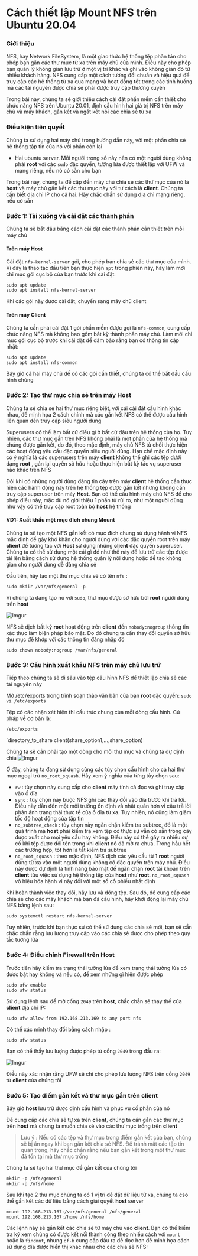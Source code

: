 # Cách thiết lập Mount NFS trên Ubuntu 20.04

### Giới thiệu
NFS, hay Network FileSystem, là một giao thức hệ thống tệp phân tán cho phép bạn gắn các thư mục từ xa trên máy chủ của mình. Điều này cho phép bạn quản lý không gian lưu trữ ở một vị trí khác và ghi vào không gian đó từ nhiều khách hàng. NFS cung cấp một cách tương đối chuẩn và hiệu quả để truy cập các hệ thống từ xa qua mạng và hoạt động tốt trong các tình huống mà các tài nguyên được chia sẻ phải được truy cập thường xuyên

Trong bài này, chúng ta sẽ giới thiệu cách cài đặt phần mềm cần thiết cho chức năng NFS trên Ubuntu 20.01, định cấu hình hai giá trị NFS trên máy chủ và máy khách, gắn kết và ngắt kết nối các chia sẻ từ xa

### Điều kiện tiên quyết
Chúng ta sử dụng hai máy chủ trong hướng dẫn này, với một phần chia sẻ hệ thống tập tin của nó với phần còn lại

 * Hai ubuntu server. Mỗi người trong số này nên có một người dùng không phải **root** với các `sudo` đặc quyền, tường lửa được thiết lập với UFW và mạng riêng, nếu nó có sẵn cho bạn

Trong bài này, chúng ta đề cập đến máy chủ chia sẻ các thư mục của nó là **host** và máy chủ gắn kết các thư mục này với tư cách là **client**. Chúng ta cần biết địa chỉ IP cho cả hai. Hãy chắc chắn sử dụng địa chỉ mạng riêng, nếu có sẵn

### Bước 1: Tải xuống và cài đặt các thành phần
Chúng ta sẽ bắt đầu bằng cách cài đặt các thành phần cần thiết trên mỗi máy chủ

#### Trên máy Host
Cài đặt `nfs-kernel-server` gói, cho phép bạn chia sẻ các thư mục của mình. Vì đây là thao tác đầu tiên bạn thực hiện `apt` trong phiên này, hãy làm mới chỉ mục gói cục bộ của bạn trước khi cài đặt:
```
sudo apt update
sudo apt install nfs-kernel-server
```

Khi các gói này được cài đặt, chuyển sang máy chủ client

#### Trên máy Client
Chúng ta cần phải cài đặt 1 gói phần mềm được gọi là `nfs-common`, cung cấp chức năng NFS mà không bao gồm bất kỳ thành phần máy chủ. Làm mới chỉ mục gói cục bộ trước khi cài đặt để đảm bảo rằng bạn có thông tin cập nhật:
```
sudo apt update
sudo apt install nfs-common
```

Bây giờ cả hai máy chủ đề có các gói cần thiết, chúng ta có thể bắt đầu cấu hình chúng

### Bước 2: Tạo thư mục chia sẻ trên máy Host
Chúng ta sẻ chia sẻ hai thư mục riêng biệt, với cái cài đặt cấu hình khác nhau, để minh họa 2 cách chính mà các gắn kết NFS có thể được cấu hình liên quan đến truy cập siêu người dùng

Superusers có thể làm bất cứ điều gì ở bất cứ đâu trên hệ thống của họ. Tuy nhiên, các thư mục gắn trên NFS không phải là một phần của hệ thống mà chúng được gắn kết, do đó, theo mặc định, máy chủ NFS từ chối thực hiện các hoạt động yêu cầu đặc quyền siêu người dùng. Hạn chế mặc định này có ý nghĩa là các superusers trên máy **client** không thể ghi các tệp dưới dạng **root** , gán lại quyền sở hữu hoặc thực hiện bất kỳ tác vụ superuser nào khác trên NFS

Đôi khi có những người dùng đáng tin cậy trên máy **client** hệ thống cần thực hiện các hành động này trên hệ thống tệp được gắn kết nhưng không cần truy cập superuser trên máy **Host**. Bạn có thể cấu hình máy chủ NFS để cho phép điều này, mặc dù nó giới thiệu 1 phần tử rủi ro, như một người dùng như vậy có thể truy cập root toàn bộ **host** hệ thống

#### VD1: Xuất khẩu một mục đích chung Mount
Chúng ta sẽ tạo một NFS gắn kết có mục đích chung sử dụng hành vi NFS mặc định để gây khó khăn cho người dùng với các đặc quyền root trên máy **client** để tương tác với **Host** sử dụng những **client** đặc quyền superuser. Chúng ta có thể sử dụng một cái gì đó như thế này để lưu trữ các tệp được tải lên bằng cách sử dụng hệ thống quản lý nội dung hoặc để tạo không gian cho người dùng dễ dàng chia sẻ

Đầu tiên, hãy tạo một thư mục chia sẻ có tên `nfs` :

`sudo mkdir /var/nfs/general -p`

Vì chúng ta đang tạo nó với `sudo`, thư mục được sở hữu bởi **root** người dùng trên **host**

![Imgur](https://i.imgur.com/I2Zl2sH.png)

NFS sẽ dịch bất kỳ **root** hoạt động trên **client** đến `nobody:nogroup` thông tin xác thực làm biện pháp bảo mật. Do đó chung ta cần thay đổi quyền sở hữu thư mục để khớp với các thông tin đăng nhập đó

`sudo chown nobody:nogroup /var/nfs/general`

### Bước 3: Cấu hình xuất khẩu NFS trên máy chủ lưu trữ
Tiếp theo chúng ta sẽ đi sâu vào tệp cấu hình NFS để thiết lập chia sẻ các tài nguyên này

Mở /etc/exports trong trình soạn thảo văn bản của bạn **root** đặc quyền:
`sudo vi /etc/exports`

Tệp có các nhận xét hiện thỉ cấu trúc chung của mỗi dòng cấu hình. Cú pháp về cơ bản là:

`/etc/exports`

`directory_to_share  client(share_option1,...,share_option)

Chúng ta sẽ cần phải tạo một dòng cho mỗi thư mục và chúng ta dự định chia 
![Imgur](https://i.imgur.com/rw6j3ch.png)

Ở đây, chúng ta đang sử dụng cùng các tùy chọn cấu hình cho cả hai thư mục ngoại trừ `no_root_squash`. Hãy xem ý nghĩa của từng tùy chọn sau:

 * `rw` : tùy chọn này cung cấp cho **client** máy tính cả đọc và ghi truy cập vào ổ đĩa
 * `sync` : tùy chọn này buộc NFS ghi các thay đổi vào đĩa trước khi trả lời. Điều này dẫn đến một môi trường ổn định và nhất quán hơn vì câu trả lời phản ánh trạng thái thực tế của ổ đĩa từ xa. Tuy nhiên, nó cũng làm giảm tốc độ hoạt động của tập tin
 * `no_subtree_check` : tùy chọn này ngăn chặn kiểm tra subtree, đó là một quá trình mà **host** phải kiểm tra xem tệp có thực sự vẫn có sẵn trong cây được xuất cho mọi yêu cầu hay không. Điều này có thể gây ra nhiều sự cố khi tệp được đổi tên trong khi **client** nó đã mở ra chưa. Trong hầu hết các trường hợp, tốt hơn là tắt kiểm tra subtree
 * `no_root_squash` : theo mặc định, NFS dịch các yêu cầu từ 1 **root** người dùng từ xa vào một người dùng không có đặc quyền trên máy chủ. Điều này được dự định là tính năng bảo mật để ngăn chặn **root** tài khoản trên **client** từu việc sử dụng hệ thống tệp của **host** như **root**. `no_root_squash` vô hiệu hóa hành vi này đối với một số cổ phiếu nhất định

Khi hoàn thành việc thay đổi, hãy lưu và đóng tệp. Sau đó, để cung cấp các chia sẻ cho các máy khách mà bạn đã cấu hình, hãy khởi động lại máy chủ NFS bằng lệnh sau:

`sudo systemctl restart nfs-kernel-server`

Tuy nhiên, trước khi bạn thực sự có thể sử dụng các chia sẻ mới, bạn sẽ cần chắc chắn rằng lưu lượng truy cập vào các chia sẻ được cho phép theo quy tắc tường lửa

### Bước 4: Điều chỉnh Firewall trên Host
Trước tiên hãy kiểm tra trạng thái tường lửa để xem trạng thái tường lửa có được bật hay không và nếu có, để xem những gì hiện được phép

```
sudo ufw enable
sudo ufw status
```

Sử dụng lệnh sau để mở cổng `2049` trên **host**, chắc chắn sẽ thay thế của **client** địa chỉ IP:

`sudo ufw allow from 192.168.213.169 to any port nfs`

Có thể xác minh thay đổi bằng cách nhập :

`sudo ufw status`

Bạn có thể thấy lưu lượng được phép từ cổng `2049` trong đầu ra:

![Imgur](https://i.imgur.com/G9ytbwr.png)

Điều này xác nhận rằng UFW sẽ chỉ cho phép lưu lượng NFS trên cổng `2049` từ **client** của chúng tôi

### Bước 5: Tạo điểm gắn kết và thư mục gắn trên client
Bây giờ **host** lưu trữ được định cấu hình và phục vụ cổ phần của nó

Để cung cấp các chia sẻ tự xa trên **client**, chúng ta cần gắn các thư mục trên **host** mà chung ta muốn chia sẻ vào các thư mục trống trên **client**

> Lưu ý : Nếu có các tệp và thư mục trong điểm gắn kết của bạn, chúng sẽ bị ẩn ngay khi bạn gắn kết chia sẻ NFS. Để tránh mất các tập tin quan trọng, hãy chắc chắn rằng nếu bạn gắn kết trong một thư mục đã tồn tại mà thư mục trống

Chúng ta sẽ tạo hai thư mục để gắn kết của chúng tôi
```
mkdir -p /nfs/general
mkdir -p /nfs/home
```

Sau khi tạo 2 thư mục chúng ta có 1 vị trí để đặt dữ liệu từ xa, chúng ta cso thể gắn kết các dữ liệu bằng cách giải quyết **host** server
```
mount 192.168.213.167:/var/nfs/general /nfs/general
mount 192.168.213.167:/home /nfs/home
```

Các lệnh này sẽ gắn kết các chia sẻ từ máy chủ vào **client**. Bạn có thể kiểm tra kỹ xem chúng có được kết nối thành công theo nhiều cách với `mount` hoặc là `findmnt`, nhưng `df-h` cung cấp đầu ra dễ đọc hơn để minh họa cách sử dụng đĩa được hiển thị khác nhau cho các chia sẻ NFS:

